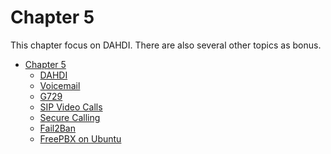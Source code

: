 Chapter 5
=========

This chapter focus on DAHDI. There are also several other topics as bonus.

* [Chapter 5](Chapter-05.md)
	* [DAHDI](Chapter_05/DAHDI.md)
	* [Voicemail](Chapter_05/Voicemail.md)
	* [G729](Chapter_05/G729.md)
	* [SIP Video Calls](Chapter_05/SIP-Video-Calls.md)
	* [Secure Calling](Chapter_05/Secure-Calling.md)
	* [Fail2Ban](Chapter_05/Fail2Ban.md)
	* [FreePBX on Ubuntu](Chapter_05/FreePBX-on-Ubuntu.md)
